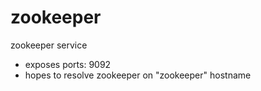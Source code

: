 # zookeeper
zookeeper service

- exposes ports: 9092
- hopes to resolve zookeeper on "zookeeper" hostname
